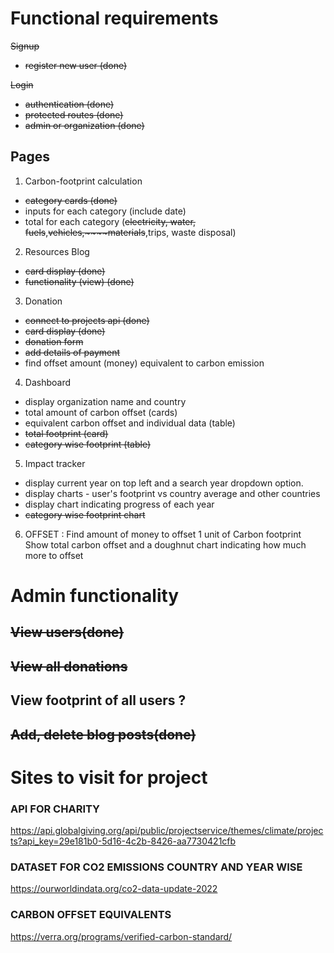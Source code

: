 
# Functional requirements

~~Signup~~
 - ~~register new user (done)~~

~~Login~~
 - ~~authentication (done)~~
 - ~~protected routes (done)~~
 - ~~admin or organization (done)~~

## Pages

1. Carbon-footprint calculation

 - ~~category cards (done)~~
 - inputs for each category (include date)
 - total for each category
     (~~electricity, water, fuels~~,~~vehicles,~~~~materials~~,trips, waste disposal)

2. Resources Blog

 - ~~card display (done)~~
 - ~~functionality (view) (done)~~

3. Donation

 - ~~connect to projects api  (done)~~
 - ~~card display (done)~~
 - ~~donation form~~ 
 - ~~add details of payment~~
 - find offset amount (money) equivalent to carbon emission 

4. Dashboard
 
 - display organization name and country
 - total amount of carbon offset (cards)
 - equivalent carbon offset and individual data (table)
 - ~~total footprint (card)~~
 - ~~category wise footprint (table)~~

5. Impact tracker

- display current year on top left and a search year dropdown option.
- display charts - user's footprint vs country average and other countries
- display chart indicating progress of each year
- ~~category wise footprint chart~~

6. OFFSET : 
Find amount of money to offset 1 unit of Carbon footprint
Show total carbon offset and a doughnut chart indicating how much more to offset


# Admin functionality

## ~~View users(done)~~
## ~~View all donations~~
## View footprint of all users ?
## ~~Add, delete blog posts(done)~~

# Sites to visit for project

### API FOR CHARITY
https://api.globalgiving.org/api/public/projectservice/themes/climate/projects?api_key=29e181b0-5d16-4c2b-8426-aa7730421cfb   

### DATASET FOR CO2 EMISSIONS COUNTRY AND YEAR WISE
https://ourworldindata.org/co2-data-update-2022

### CARBON OFFSET EQUIVALENTS
https://verra.org/programs/verified-carbon-standard/
